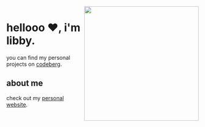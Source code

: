 <img src="https://glegle.gallery/posts/[www.glegle.gallery]%20handdrawn%20-%2013928.png" align="right" height="300" />

# hellooo ❤️, i'm libby.

you can find my personal projects on [codeberg](https://codeberg.org/libbymae).

## about me

check out my [personal website](https://libbymae.codeberg.page/).
